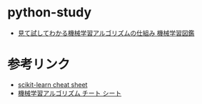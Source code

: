 # python-study

- [見て試してわかる機械学習アルゴリズムの仕組み 機械学習図鑑](https://www.shoeisha.co.jp/book/detail/9784798155654)

# 参考リンク

- [scikit-learn cheat sheet](https://scikit-learn.org/stable/tutorial/machine_learning_map/)
- [機械学習アルゴリズム チート シート](https://docs.microsoft.com/ja-jp/azure/machine-learning/algorithm-cheat-sheet)